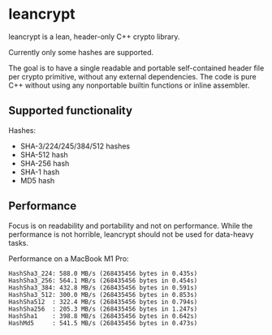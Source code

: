 # leancrypt
leancrypt is a lean, header-only C++ crypto library.

Currently only some hashes are supported.

The goal is to have a single readable and portable self-contained header file per crypto primitive, without any external dependencies.
The code is pure C++ without using any nonportable builtin functions or inline assembler.

## Supported functionality

Hashes:

* SHA-3/224/245/384/512 hashes
* SHA-512 hash
* SHA-256 hash
* SHA-1 hash
* MD5 hash

## Performance

Focus is on readability and portability and not on performance.
While the performance is not horrible, leancrypt should not be used for data-heavy tasks.

Performance on a MacBook M1 Pro:

    HashSha3_224: 588.0 MB/s (268435456 bytes in 0.435s)
    HashSha3_256: 564.1 MB/s (268435456 bytes in 0.454s)
    HashSha3_384: 432.8 MB/s (268435456 bytes in 0.591s)
    HashSha3_512: 300.0 MB/s (268435456 bytes in 0.853s)
    HashSha512  : 322.4 MB/s (268435456 bytes in 0.794s)
    HashSha256  : 205.3 MB/s (268435456 bytes in 1.247s)
    HashSha1    : 398.8 MB/s (268435456 bytes in 0.642s)
    HashMd5     : 541.5 MB/s (268435456 bytes in 0.473s)




